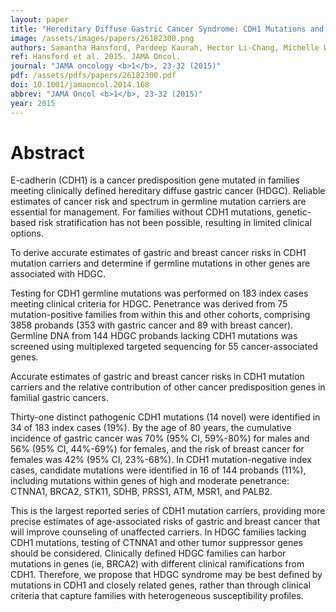 ```yaml
---
layout: paper
title: "Hereditary Diffuse Gastric Cancer Syndrome: CDH1 Mutations and Beyond."
image: /assets/images/papers/26182300.png
authors: Samantha Hansford, Pardeep Kaurah, Hector Li-Chang, Michelle Woo, Janine Senz, Hugo Pinheiro, Kasmintan A Schrader, David F Schaeffer, Karey Shumansky, George Zogopoulos, Teresa Almeida Santos, Isabel Claro, Joana Carvalho, Cydney Nielsen, Sarah Padilla, Amy Lum, Aline Talhouk, Katie Baker-Lange, Sue Richardson, Ivy Lewis, Noralane M Lindor, Erin Pennell, Andree MacMillan, Bridget Fernandez, Gisella Keller, Henry Lynch, Sohrab P Shah, Parry Guilford, Steven Gallinger, Giovanni Corso, Franco Roviello, Carlos Caldas, Carla Oliveira, Paul D P Pharoah, David G Huntsman
ref: Hansford et al. 2015. JAMA Oncol.
journal: "JAMA oncology <b>1</b>, 23-32 (2015)"
pdf: /assets/pdfs/papers/26182300.pdf
doi: 10.1001/jamaoncol.2014.168
abbrev: "JAMA Oncol <b>1</b>, 23-32 (2015)"
year: 2015
---
```


<div data-badge-popover="right" data-badge-type="medium-donut" data-doi="10.1001/jamaoncol.2014.168" data-hide-no-mentions="true" class="altmetric-embed"></div>

# Abstract

E-cadherin (CDH1) is a cancer predisposition gene mutated in families meeting clinically defined hereditary diffuse gastric cancer (HDGC). Reliable estimates of cancer risk and spectrum in germline mutation carriers are essential for management. For families without CDH1 mutations, genetic-based risk stratification has not been possible, resulting in limited clinical options.

To derive accurate estimates of gastric and breast cancer risks in CDH1 mutation carriers and determine if germline mutations in other genes are associated with HDGC.

Testing for CDH1 germline mutations was performed on 183 index cases meeting clinical criteria for HDGC. Penetrance was derived from 75 mutation-positive families from within this and other cohorts, comprising 3858 probands (353 with gastric cancer and 89 with breast cancer). Germline DNA from 144 HDGC probands lacking CDH1 mutations was screened using multiplexed targeted sequencing for 55 cancer-associated genes.

Accurate estimates of gastric and breast cancer risks in CDH1 mutation carriers and the relative contribution of other cancer predisposition genes in familial gastric cancers.

Thirty-one distinct pathogenic CDH1 mutations (14 novel) were identified in 34 of 183 index cases (19%). By the age of 80 years, the cumulative incidence of gastric cancer was 70% (95% CI, 59%-80%) for males and 56% (95% CI, 44%-69%) for females, and the risk of breast cancer for females was 42% (95% CI, 23%-68%). In CDH1 mutation-negative index cases, candidate mutations were identified in 16 of 144 probands (11%), including mutations within genes of high and moderate penetrance: CTNNA1, BRCA2, STK11, SDHB, PRSS1, ATM, MSR1, and PALB2.

This is the largest reported series of CDH1 mutation carriers, providing more precise estimates of age-associated risks of gastric and breast cancer that will improve counseling of unaffected carriers. In HDGC families lacking CDH1 mutations, testing of CTNNA1 and other tumor suppressor genes should be considered. Clinically defined HDGC families can harbor mutations in genes (ie, BRCA2) with different clinical ramifications from CDH1. Therefore, we propose that HDGC syndrome may be best defined by mutations in CDH1 and closely related genes, rather than through clinical criteria that capture families with heterogeneous susceptibility profiles.

